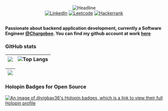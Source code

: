 <div align=center>
        <img src="https://readme-typing-svg.herokuapp.com?color=%236FDA44&size=32&center=true&vCenter=true&width=600&height=50&lines=Hi+there+I'm+Vignesh+%F0%9F%91%8B;Back-End+Engineer;Problem+Solver" alt="Headline" />
    </div>

<div align=center>
        <a href="https://www.linkedin.com/in/smvignesh"><img src="https://img.shields.io/badge/Linkedin-0077b5?style=flat&logo=linkedin" alt="LinkedIn" /></a>
        <a href="https://leetcode.com/vigbav36/"><img src="https://img.shields.io/badge/Leetcode-B92B27?style=flat&logo=leetcode" alt="Leetcode" /></a>
        <a href="https://www.hackerrank.com/profile/vignesh2010050"><img src="https://img.shields.io/badge/Hackerrank-0088cc?style=flat&logo=hackerrank" alt="Hackerrank" /></a>
</div>
<div align=left>
        <br>
        <p>
            <strong>
                Passionate about backend application development, currently a Software Engineer <a href="https://github.com/chargebee">@Chargebee</a>. You can find my github account at work <a href="https://github.com/cb-vigneshsm">here</a>
            </strong>
        </p>
</div>

### **GitHub stats**

| ![](https://github-readme-stats.vercel.app/api?username=vigbav36&show_icons=true_color=fff&theme=radical&hide_border=true&title_color=eb1f6a&custom_title=Contribution&nbsp;stats) |  ![Top Langs](https://github-readme-stats.vercel.app/api/top-langs/?username=vigbav36&layout=donut&theme=dark) |
| --- | --- |



| ![](https://github-profile-summary-cards.vercel.app/api/cards/profile-details?username=vigbav36&theme=monokai) |
| --- |

### **Holopin Badges for Open Source**

[![An image of @vigbav36's Holopin badges, which is a link to view their full Holopin profile](https://holopin.me/vigbav36)](https://holopin.io/@vigbav36)

